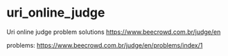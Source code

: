 # uri_online_judge
Uri online judge problem solutions
https://www.beecrowd.com.br/judge/en

problems:
https://www.beecrowd.com.br/judge/en/problems/index/1
